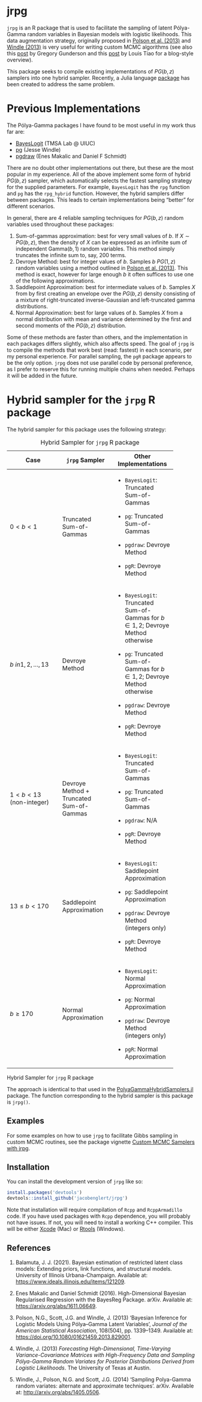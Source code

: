 
<!-- README.md is generated from README.Rmd. Please edit that file -->

# jrpg

<!-- badges: start -->
<!-- badges: end -->

`jrpg` is an R package that is used to facilitate the sampling of latent
Pólya-Gamma random variables in Bayesian models with logistic
likelihoods. This data augmentation strategy, originally proposed in
[Polson et al.
(2013)](https://www.tandfonline.com/doi/abs/10.1080/01621459.2013.829001)
and [Windle
(2013)](https://repositories.lib.utexas.edu/bitstream/handle/2152/21842/WINDLE-DISSERTATION-2013.pdf?sequence=1)
is very useful for writing custom MCMC algorithms (see also this
[post](https://gregorygundersen.com/blog/2019/09/20/polya-gamma/) by
Gregory Gunderson and this
[post](https://tiao.io/post/polya-gamma-bayesian-logistic-regression/)
by Louis Tiao for a blog-style overview).

This package seeks to compile existing implementations of $PG(b,z)$
samplers into one hybrid sampler. Recently, a Julia language
[package](https://github.com/wzhorton/PolyaGammaHybridSamplers.jl/tree/main)
has been created to address the same problem.

# Previous Implementations

The Pólya-Gamma packages I have found to be most useful in my work thus
far are:

- [BayesLogit](https://github.com/jwindle/BayesLogit/tree/master) (TMSA
  Lab @ UIUC)
- [pg](https://github.com/tmsalab/pg/tree/main) (Jesse Windle)
- [pgdraw](https://cran.r-project.org/web//packages/pgdraw/index.html)
  (Enes Makalic and Daniel F Schmidt)

There are no doubt other implementations out there, but these are the
most popular in my experience. All of the above implement some form of
hybrid $PG(b,z)$ sampler, which automatically selects the fastest
sampling strategy for the supplied parameters. For example, `BayesLogit`
has the `rpg` function and `pg` has the `rpg_hybrid` function. However,
the hybrid samplers differ between packages. This leads to certain
implementations being “better” for different scenarios.

In general, there are 4 reliable sampling techniques for $PG(b,z)$
random variables used throughout these packages:

1.  Sum-of-gammas approximation: best for very small values of $b$. If
    $X \sim PG(b,z)$, then the density of $X$ can be expressed as an
    infinite sum of independent $\text{Gamma}(b,1)$ random variables.
    This method simply truncates the infinite sum to, say, 200 terms.
2.  Devroye Method: best for integer values of $b$. Samples $b$
    $PG(1,z)$ random variables using a method outlined in [Polson et al.
    (2013)](https://www.tandfonline.com/doi/abs/10.1080/01621459.2013.829001).
    This method is exact, however for large enough $b$ it often suffices
    to use one of the following approximations.
3.  Saddlepoint Approximation: best for intermediate values of $b$.
    Samples $X$ from by first creating an envelope over the $PG(b,z)$
    density consisting of a mixture of right-truncated inverse-Gaussian
    and left-truncated gamma distributions.
4.  Normal Approximation: best for large values of $b$. Samples $X$ from
    a normal distribution with mean and variance determined by the first
    and second moments of the $PG(b,z)$ distribution.

Some of these methods are faster than others, and the implementation in
each packages differs slightly, which also affects speed. The goal of
`jrpg` is to compile the methods that work best (read: fastest) in each
scenario, per my personal experience. For parallel sampling, the `pgR`
package appears to be the only option. `jrpg` does not use parallel code
by personal preference, as I prefer to reserve this for running multiple
chains when needed. Perhaps it will be added in the future.

# Hybrid sampler for the `jrpg` R package

The hybrid sampler for this package uses the following strategy:

<table style="width:88%;">
<caption>Hybrid Sampler for <code>jrpg</code> R package</caption>
<colgroup>
<col style="width: 29%" />
<col style="width: 29%" />
<col style="width: 29%" />
</colgroup>
<thead>
<tr class="header">
<th>Case</th>
<th><code>jrpg</code> Sampler</th>
<th>Other Implementations</th>
</tr>
</thead>
<tbody>
<tr class="odd">
<td><span class="math inline">0 &lt; <em>b</em> &lt; 1</span></td>
<td>Truncated Sum-of-Gammas</td>
<td><ul>
<li><p><code>BayesLogit</code>: Truncated Sum-of-Gammas</p></li>
<li><p><code>pg</code>: Truncated Sum-of-Gammas</p></li>
<li><p><code>pgdraw</code>: Devroye Method</p></li>
<li><p><code>pgR</code>: Devroye Method</p></li>
</ul></td>
</tr>
<tr class="even">
<td><span
class="math inline"><em>b</em> <em>i</em><em>n</em>1, 2, …, 13</span></td>
<td>Devroye Method</td>
<td><ul>
<li><p><code>BayesLogit</code>: Truncated Sum-of-Gammas for <span
class="math inline"><em>b</em> ∈ 1, 2</span>; Devroye Method
otherwise</p></li>
<li><p><code>pg</code>: Truncated Sum-of-Gammas for <span
class="math inline"><em>b</em> ∈ 1, 2</span>; Devroye Method
otherwise</p></li>
<li><p><code>pgdraw</code>: Devroye Method</p></li>
<li><p><code>pgR</code>: Devroye Method</p></li>
</ul></td>
</tr>
<tr class="odd">
<td><span class="math inline">1 &lt; <em>b</em> &lt; 13</span>
(non-integer)</td>
<td>Devroye Method + Truncated Sum-of-Gammas</td>
<td><ul>
<li><p><code>BayesLogit</code>: Truncated Sum-of-Gammas</p></li>
<li><p><code>pg</code>: Truncated Sum-of-Gammas</p></li>
<li><p><code>pgdraw</code>: N/A</p></li>
<li><p><code>pgR</code>: Devroye Method</p></li>
</ul></td>
</tr>
<tr class="even">
<td><span class="math inline">13 ≤ <em>b</em> &lt; 170</span></td>
<td>Saddlepoint Approximation</td>
<td><ul>
<li><p><code>BayesLogit</code>: Saddlepoint Approximation</p></li>
<li><p><code>pg</code>: Saddlepoint Approximation</p></li>
<li><p><code>pgdraw</code>: Devroye Method (integers only)</p></li>
<li><p><code>pgR</code>: Devroye Method</p></li>
</ul></td>
</tr>
<tr class="odd">
<td><span class="math inline"><em>b</em> ≥ 170</span></td>
<td>Normal Approximation</td>
<td><ul>
<li><p><code>BayesLogit</code>: Normal Approximation</p></li>
<li><p><code>pg</code>: Normal Approximation</p></li>
<li><p><code>pgdraw</code>: Devroye Method (integers only)</p></li>
<li><p><code>pgR</code>: Normal Approximation</p></li>
</ul></td>
</tr>
</tbody>
</table>

Hybrid Sampler for `jrpg` R package

The approach is identical to that used in the
[PolyaGammaHybridSamplers.jl](https://github.com/wzhorton/PolyaGammaHybridSamplers.jl/tree/main)
package. The function corresponding to the hybrid sampler is this
package is `jrpg()`.

## Examples

For some examples on how to use `jrpg` to facilitate Gibbs sampling in
custom MCMC routines, see the package vignette [Custom MCMC Samplers
with jrpg](inst/doc/mcmc-with-jrpg.html).

## Installation

You can install the development version of `jrpg` like so:

``` r
install.packages('devtools')
devtools::install_github('jacobenglert/jrpg')
```

Note that installation will require compilation of `Rcpp` and
`RcppArmadillo` code. If you have used packages with `Rcpp` dependence,
you will probably not have issues. If not, you will need to install a
working C++ compiler. This will be either
[Xcode](https://developer.apple.com/xcode/) (Mac) or
[Rtools](https://cran.r-project.org/bin/windows/Rtools/) (Windows).

## References

1.  Balamuta, J. J. (2021). Bayesian estimation of restricted latent
    class models: Extending priors, link functions, and structural
    models. University of Illinois Urbana-Champaign. Available at:
    <https://www.ideals.illinois.edu/items/121209>.

2.  Enes Makalic and Daniel Schmidt (2016). High-Dimensional Bayesian
    Regularised Regression with the BayesReg Package. arXiv. Available
    at: <https://arxiv.org/abs/1611.06649>.

3.  Polson, N.G., Scott, J.G. and Windle, J. (2013) ‘Bayesian Inference
    for Logistic Models Using Pólya–Gamma Latent Variables’, *Journal of
    the American Statistical Association*, 108(504), pp. 1339–1349.
    Available at: <https://doi.org/10.1080/01621459.2013.829001>.

4.  Windle, J. (2013) *Forecasting High-Dimensional, Time-Varying
    Variance-Covariance Matrices with High-Frequency Data and Sampling
    Pólya-Gamma Random Variates for Posterior Distributions Derived from
    Logistic Likelihoods*. The University of Texas at Austin.

5.  Windle, J., Polson, N.G. and Scott, J.G. (2014) ‘Sampling
    Polya-Gamma random variates: alternate and approximate techniques’.
    arXiv. Available at: <http://arxiv.org/abs/1405.0506>.
